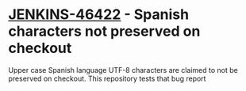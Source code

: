 # [JENKINS-46422](https://issues.jenkins.io/browse/JENKINS-46422) - Spanish characters not preserved on checkout

Upper case Spanish language UTF-8 characters are claimed to not be preserved on checkout.
This repository tests that bug report
